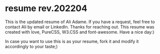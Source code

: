 # resume rev.202204
This is the updated resume of Ali Adame.
If you have a request, feel free to contact Ali by email or LinkedIn.
Thanks for reaching out. This resume was created with love, PureCSS, W3.CSS and font-awesome. Have a nice day:)

In case you want to use this is as your resume, fork it and modify it accordingly to your taste;)
